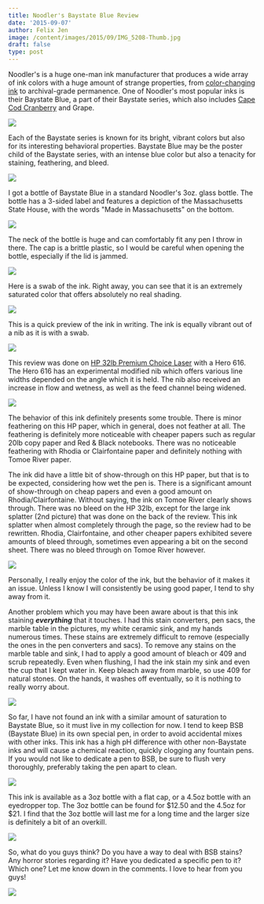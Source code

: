 ```yaml
---
title: Noodler's Baystate Blue Review
date: '2015-09-07'
author: Felix Jen
image: /content/images/2015/09/IMG_5208-Thumb.jpg
draft: false
type: post
---
```

Noodler's is a huge one-man ink manufacturer that produces a wide array of ink colors with a huge amount of strange properties, from [color-changing ink](/noodlers-general-of-the-armies-review/) to archival-grade permanence. One of Noodler's most popular inks is their Baystate Blue, a part of their Baystate series, which also includes [Cape Cod Cranberry](/noodlers-cape-cod-cranberry-review/) and Grape. 

![](/content/images/2015/09/IMG_5208.jpg)

Each of the Baystate series is known for its bright, vibrant colors but also for its interesting behavioral properties. Baystate Blue may be the poster child of the Baystate series, with an intense blue color but also a tenacity for staining, feathering, and bleed.

![](/content/images/2015/09/IMG_5211.jpg)

I got a bottle of Baystate Blue in a standard Noodler's 3oz. glass bottle. The bottle has a 3-sided label and features a depiction of the Massachusetts State House, with the words "Made in Massachusetts" on the bottom.

![](/content/images/2015/09/IMG_5227-Edit.jpg)

The neck of the bottle is huge and can comfortably fit any pen I throw in there. The cap is a brittle plastic, so I would be careful when opening the bottle, especially if the lid is jammed. 

![](/content/images/2015/09/IMG_5210.jpg)

Here is a swab of the ink. Right away, you can see that it is an extremely saturated color that offers absolutely no real shading.

![](/content/images/2015/09/IMG_5212.jpg)

This is a quick preview of the ink in writing. The ink is equally vibrant out of a nib as it is with a swab.

![](/content/images/2015/09/IMG_5217.jpg)

This review was done on [HP 32lb Premium Choice Laser](/best-papers-for-fountain-pens/#anchorhp) with a Hero 616. The Hero 616 has an experimental modified nib which offers various line widths depended on the angle which it is held. The nib also received an increase in flow and wetness, as well as the feed channel being widened.

![](/content/images/2015/09/IMG_5218.jpg)

The behavior of this ink definitely presents some trouble. There is minor feathering on this HP paper, which in general, does not feather at all. The feathering is definitely more noticeable with cheaper papers such as regular 20lb copy paper and Red & Black notebooks. There was no noticeable feathering with Rhodia or Clairfontaine paper and definitely nothing with Tomoe River paper. 

The ink did have a little bit of show-through on this HP paper, but that is to be expected, considering how wet the pen is. There is a significant amount of show-through on cheap papers and even a good amount on Rhodia/Clairfontaine. Without saying, the ink on Tomoe River clearly shows through. There was no bleed on the HP 32lb, except for the large ink splatter (2nd picture) that was done on the back of the review. This ink splatter when almost completely through the page, so the review had to be rewritten. Rhodia, Clairfontaine, and other cheaper papers exhibited severe amounts of bleed through, sometimes even appearing a bit on the second sheet. There was no bleed through on Tomoe River however.

![](/content/images/2015/09/IMG_5219.jpg)

Personally, I really enjoy the color of the ink, but the behavior of it makes it an issue. Unless I know I will consistently be using good paper, I tend to shy away from it. 

Another problem which you may have been aware about is that this ink staining ***everything*** that it touches. I had this stain converters, pen sacs, the marble table in the pictures, my white ceramic sink, and my hands numerous times. These stains are extremely difficult to remove (especially the ones in the pen converters and sacs). To remove any stains on the marble table and sink, I had to apply a good amount of bleach or 409 and scrub repeatedly. Even when flushing, I had the ink stain my sink and even the cup that I kept water in. Keep bleach away from marble, so use 409 for natural stones. On the hands, it washes off eventually, so it is nothing to really worry about. 

![](/content/images/2015/09/IMG_5222.jpg)

So far, I have not found an ink with a similar amount of saturation to Baystate Blue, so it must live in my collection for now. I tend to keep BSB (Baystate Blue) in its own special pen, in order to avoid accidental mixes with other inks. This ink has a high pH difference with other non-Baystate inks and will cause a chemical reaction, quickly clogging any fountain pens. If you would not like to dedicate a pen to BSB, be sure to flush very thoroughly, preferably taking the pen apart to clean. 

![](/content/images/2015/09/IMG_5223.jpg)

This ink is available as a 3oz bottle with a flat cap, or a 4.5oz bottle with an eyedropper top. The 3oz bottle can be found for $12.50 and the 4.5oz for $21. I find that the 3oz bottle will last me for a long time and the larger size is definitely a bit of an overkill.

![](/content/images/2015/09/IMG_5224.jpg)

So, what do you guys think? Do you have a way to deal with BSB stains? Any horror stories regarding it? Have you dedicated a specific pen to it? Which one? Let me know down in the comments. I love to hear from you guys! 

![](/content/images/2015/09/IMG_5209-1.jpg)

